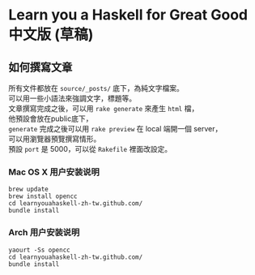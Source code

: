 
# Learn you a Haskell for Great Good 中文版 (草稿)

## 如何撰寫文章

所有文件都放在 `source/_posts/` 底下，為純文字檔案。  
可以用一些小語法來強調文字，標題等。  
文章撰寫完成之後，可以用 `rake generate` 來產生 `html` 檔，  
他預設會放在public底下，  
`generate` 完成之後可以用 `rake preview` 在 local 端開一個 server，  
可以用瀏覽器預覽撰寫情形。  
預設 `port` 是 5000，可以從 `Rakefile` 裡面改設定。  


### Mac OS X 用户安装说明
```
brew update
brew install opencc
cd learnyouahaskell-zh-tw.github.com/
bundle install
```

### Arch 用户安装说明
```
yaourt -Ss opencc
cd learnyouahaskell-zh-tw.github.com/
bundle install
```
